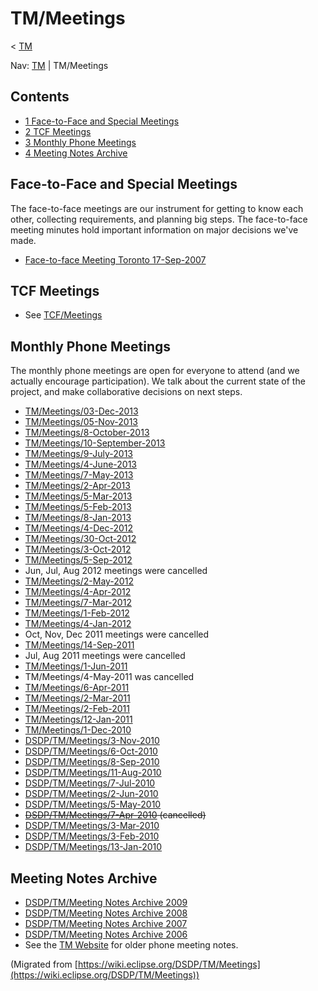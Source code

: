 

TM/Meetings
===========

< [TM](./TM "TM")

Nav: [TM](./TM "TM") | TM/Meetings

Contents
--------

*   [1 Face-to-Face and Special Meetings](#Face-to-Face-and-Special-Meetings)
*   [2 TCF Meetings](#TCF-Meetings)
*   [3 Monthly Phone Meetings](#Monthly-Phone-Meetings)
*   [4 Meeting Notes Archive](#Meeting-Notes-Archive)

Face-to-Face and Special Meetings
---------------------------------

The face-to-face meetings are our instrument for getting to know each other, collecting requirements, and planning big steps. The face-to-face meeting minutes hold important information on major decisions we've made.

*   [Face-to-face Meeting Toronto 17-Sep-2007](./Face-to-face_Meeting_Toronto_17-Sep-2007 "DSDP/TM/Face-to-face Meeting Toronto 17-Sep-2007")

TCF Meetings
------------

*   See [TCF/Meetings](https://wiki.eclipse.org/TCF/Meetings "TCF/Meetings")

Monthly Phone Meetings
----------------------

The monthly phone meetings are open for everyone to attend (and we actually encourage participation). We talk about the current state of the project, and make collaborative decisions on next steps.

*   [TM/Meetings/03-Dec-2013](./03-Dec-2013 "TM/Meetings/03-Dec-2013")
*   [TM/Meetings/05-Nov-2013](./05-Nov-2013 "TM/Meetings/05-Nov-2013")
*   [TM/Meetings/8-October-2013](./8-October-2013 "TM/Meetings/8-October-2013")
*   [TM/Meetings/10-September-2013](./10-September-2013 "TM/Meetings/10-September-2013")
*   [TM/Meetings/9-July-2013](./9-July-2013 "TM/Meetings/9-July-2013")
*   [TM/Meetings/4-June-2013](./4-June-2013 "TM/Meetings/4-June-2013")
*   [TM/Meetings/7-May-2013](./7-May-2013 "TM/Meetings/7-May-2013")
*   [TM/Meetings/2-Apr-2013](./2-Apr-2013 "TM/Meetings/2-Apr-2013")
*   [TM/Meetings/5-Mar-2013](./5-Mar-2013 "TM/Meetings/5-Mar-2013")
*   [TM/Meetings/5-Feb-2013](./5-Feb-2013 "TM/Meetings/5-Feb-2013")
*   [TM/Meetings/8-Jan-2013](./8-Jan-2013 "TM/Meetings/8-Jan-2013")
*   [TM/Meetings/4-Dec-2012](./4-Dec-2012 "TM/Meetings/4-Dec-2012")
*   [TM/Meetings/30-Oct-2012](./30-Oct-2012 "TM/Meetings/30-Oct-2012")
*   [TM/Meetings/3-Oct-2012](./3-Oct-2012 "TM/Meetings/3-Oct-2012")
*   [TM/Meetings/5-Sep-2012](./5-Sep-2012 "TM/Meetings/5-Sep-2012")
*   Jun, Jul, Aug 2012 meetings were cancelled
*   [TM/Meetings/2-May-2012](./2-May-2012 "TM/Meetings/2-May-2012")
*   [TM/Meetings/4-Apr-2012](./4-Apr-2012 "TM/Meetings/4-Apr-2012")
*   [TM/Meetings/7-Mar-2012](./7-Mar-2012 "TM/Meetings/7-Mar-2012")
*   [TM/Meetings/1-Feb-2012](./1-Feb-2012 "TM/Meetings/1-Feb-2012")
*   [TM/Meetings/4-Jan-2012](./4-Jan-2012 "TM/Meetings/4-Jan-2012")
*   Oct, Nov, Dec 2011 meetings were cancelled
*   [TM/Meetings/14-Sep-2011](./14-Sep-2011 "TM/Meetings/14-Sep-2011")
*   Jul, Aug 2011 meetings were cancelled
*   [TM/Meetings/1-Jun-2011](./1-Jun-2011 "TM/Meetings/1-Jun-2011")
*   TM/Meetings/4-May-2011 was cancelled
*   [TM/Meetings/6-Apr-2011](./6-Apr-2011 "TM/Meetings/6-Apr-2011")
*   [TM/Meetings/2-Mar-2011](./2-Mar-2011 "TM/Meetings/2-Mar-2011")
*   [TM/Meetings/2-Feb-2011](./2-Feb-2011 "TM/Meetings/2-Feb-2011")
*   [TM/Meetings/12-Jan-2011](./12-Jan-2011 "TM/Meetings/12-Jan-2011")
*   [TM/Meetings/1-Dec-2010](./1-Dec-2010 "TM/Meetings/1-Dec-2010")
*   [DSDP/TM/Meetings/3-Nov-2010](./3-Nov-2010 "DSDP/TM/Meetings/3-Nov-2010")
*   [DSDP/TM/Meetings/6-Oct-2010](./6-Oct-2010 "DSDP/TM/Meetings/6-Oct-2010")
*   [DSDP/TM/Meetings/8-Sep-2010](./8-Sep-2010 "DSDP/TM/Meetings/8-Sep-2010")
*   [DSDP/TM/Meetings/11-Aug-2010](./11-Aug-2010 "DSDP/TM/Meetings/11-Aug-2010")
*   [DSDP/TM/Meetings/7-Jul-2010](./7-Jul-2010 "DSDP/TM/Meetings/7-Jul-2010")
*   [DSDP/TM/Meetings/2-Jun-2010](./2-Jun-2010 "DSDP/TM/Meetings/2-Jun-2010")
*   [DSDP/TM/Meetings/5-May-2010](./5-May-2010 "DSDP/TM/Meetings/5-May-2010")
*   ~~[DSDP/TM/Meetings/7-Apr-2010](./7-Apr-2010 "DSDP/TM/Meetings/7-Apr-2010") (cancelled)~~
*   [DSDP/TM/Meetings/3-Mar-2010](./3-Mar-2010 "DSDP/TM/Meetings/3-Mar-2010")
*   [DSDP/TM/Meetings/3-Feb-2010](./3-Feb-2010 "DSDP/TM/Meetings/3-Feb-2010")
*   [DSDP/TM/Meetings/13-Jan-2010](./13-Jan-2010 "DSDP/TM/Meetings/13-Jan-2010")

Meeting Notes Archive
---------------------

*   [DSDP/TM/Meeting Notes Archive 2009](./Meeting_Notes_Archive_2009 "DSDP/TM/Meeting Notes Archive 2009")
*   [DSDP/TM/Meeting Notes Archive 2008](./Meeting_Notes_Archive_2008 "DSDP/TM/Meeting Notes Archive 2008")
*   [DSDP/TM/Meeting Notes Archive 2007](./Meeting_Notes_Archive_2007 "DSDP/TM/Meeting Notes Archive 2007")
*   [DSDP/TM/Meeting Notes Archive 2006](./Meeting_Notes_Archive_2006 "DSDP/TM/Meeting Notes Archive 2006")
*   See the [TM Website](https://www.eclipse.org/tm/doc/) for older phone meeting notes.


(Migrated from [https://wiki.eclipse.org/DSDP/TM/Meetings](https://wiki.eclipse.org/DSDP/TM/Meetings))